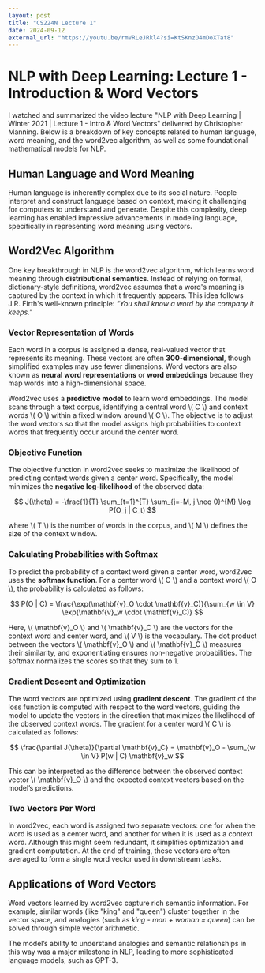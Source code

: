 ```yaml
---
layout: post
title: "CS224N Lecture 1"
date: 2024-09-12
external_url: "https://youtu.be/rmVRLeJRkl4?si=KtSKnzO4mDoXTat8"
---
```

# NLP with Deep Learning: Lecture 1 - Introduction & Word Vectors

I watched and summarized the video lecture "NLP with Deep Learning | Winter 2021 | Lecture 1 - Intro & Word Vectors" delivered by Christopher Manning. Below is a breakdown of key concepts related to human language, word meaning, and the word2vec algorithm, as well as some foundational mathematical models for NLP.

## Human Language and Word Meaning

Human language is inherently complex due to its social nature. People interpret and construct language based on context, making it challenging for computers to understand and generate. Despite this complexity, deep learning has enabled impressive advancements in modeling language, specifically in representing word meaning using vectors.

## Word2Vec Algorithm

One key breakthrough in NLP is the word2vec algorithm, which learns word meaning through **distributional semantics**. Instead of relying on formal, dictionary-style definitions, word2vec assumes that a word's meaning is captured by the context in which it frequently appears. This idea follows J.R. Firth's well-known principle: _"You shall know a word by the company it keeps."_

### Vector Representation of Words

Each word in a corpus is assigned a dense, real-valued vector that represents its meaning. These vectors are often **300-dimensional**, though simplified examples may use fewer dimensions. Word vectors are also known as **neural word representations** or **word embeddings** because they map words into a high-dimensional space.

Word2vec uses a **predictive model** to learn word embeddings. The model scans through a text corpus, identifying a central word \\( C \\) and context words \\( O \\) within a fixed window around \\( C \\). The objective is to adjust the word vectors so that the model assigns high probabilities to context words that frequently occur around the center word.

### Objective Function

The objective function in word2vec seeks to maximize the likelihood of predicting context words given a center word. Specifically, the model minimizes the **negative log-likelihood** of the observed data:

$$
J(\theta) = -\frac{1}{T} \sum_{t=1}^{T} \sum_{j=-M, j \neq 0}^{M} \log P(O_j | C_t)
$$

where \\( T \\) is the number of words in the corpus, and \\( M \\) defines the size of the context window.

### Calculating Probabilities with Softmax

To predict the probability of a context word given a center word, word2vec uses the **softmax function**. For a center word \\( C \\) and a context word \\( O \\), the probability is calculated as follows:

$$
P(O | C) = \frac{\exp(\mathbf{v}_O \cdot \mathbf{v}_C)}{\sum_{w \in V} \exp(\mathbf{v}_w \cdot \mathbf{v}_C)}
$$

Here, \\( \mathbf{v}_O \\) and \\( \mathbf{v}_C \\) are the vectors for the context word and center word, and \\( V \\) is the vocabulary. The dot product between the vectors \\( \mathbf{v}_O \\) and \\( \mathbf{v}_C \\) measures their similarity, and exponentiating ensures non-negative probabilities. The softmax normalizes the scores so that they sum to 1.

### Gradient Descent and Optimization

The word vectors are optimized using **gradient descent**. The gradient of the loss function is computed with respect to the word vectors, guiding the model to update the vectors in the direction that maximizes the likelihood of the observed context words. The gradient for a center word \\( C \\) is calculated as follows:

$$
\frac{\partial J(\theta)}{\partial \mathbf{v}_C} = \mathbf{v}_O - \sum_{w \in V} P(w | C) \mathbf{v}_w
$$

This can be interpreted as the difference between the observed context vector \\( \mathbf{v}_O \\) and the expected context vectors based on the model’s predictions.

### Two Vectors Per Word

In word2vec, each word is assigned two separate vectors: one for when the word is used as a center word, and another for when it is used as a context word. Although this might seem redundant, it simplifies optimization and gradient computation. At the end of training, these vectors are often averaged to form a single word vector used in downstream tasks.

## Applications of Word Vectors

Word vectors learned by word2vec capture rich semantic information. For example, similar words (like "king" and "queen") cluster together in the vector space, and analogies (such as _king - man + woman = queen_) can be solved through simple vector arithmetic.

The model’s ability to understand analogies and semantic relationships in this way was a major milestone in NLP, leading to more sophisticated language models, such as GPT-3.

